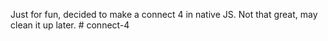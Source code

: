 Just for fun, decided to make a connect 4 in native JS. Not that great, may clean it up later.
#   c o n n e c t - 4  
 